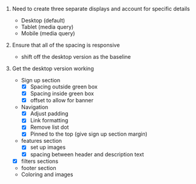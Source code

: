1. Need to create three separate displays and account for specific details
    - Desktop (default)
    - Tablet (media query)
    - Mobile (media query)

2. Ensure that all of the spacing is responsive
    - shift off the desktop version as the baseline

3. Get the desktop version working
    - Sign up section
        - [x] Spacing outside green box
        - [x] Spacing inside green box
        - [x] offset to allow for banner
    - Navigation
        - [x] Adjust padding
        - [x] Link formatting
        - [x] Remove list dot
        - [x] Pinned to the top (give sign up section margin)
    - features section
        - [x] set up images
        - [x] spacing between header and description text
    - [x] filters sections
    - footer section
    - Coloring and images